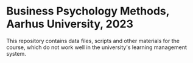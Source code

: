 # Business Psychology Methods, Aarhus University, 2023

This repository contains data files, scripts and other materials for the course, which do not work well in the university's learning management system.

